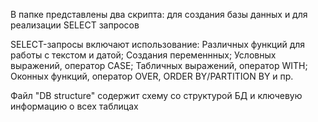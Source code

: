 В папке представлены два скрипта: для создания базы данных и для реализации SELECT запросов

SELECT-запросы включают использование:
Различных функций для работы с текстом и датой;
Создания переменнных;
Условных выражений, оператор CASE;
Табличных выражений, оператор WITH;
Оконных функций, оператор OVER, ORDER BY/PARTITION BY
и пр.

Файл "DB structure" содержит схему со структурой БД и ключевую информацию о всех таблицах
